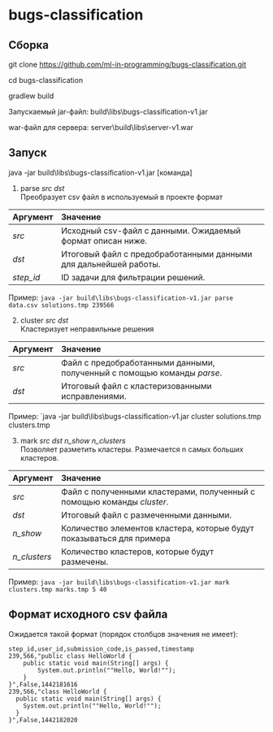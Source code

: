 # bugs-classification

## Сборка

git clone https://github.com/ml-in-programming/bugs-classification.git

cd bugs-classification

gradlew build

Запускаемый jar-файл: build\libs\bugs-classification-v1.jar

war-файл для сервера: server\build\libs\server-v1.war

## Запуск

java -jar build\libs\bugs-classification-v1.jar [команда]


1. parse _src_ _dst_  
Преобразует csv файл в используемый в проекте формат

| Аргумент  | Значение |
| :------------- | :------------- |
| _src_ | Исходный csv-файл с данными. Ожидаемый формат описан ниже.  |
| _dst_ | Итоговый файл с предобработанными данными для дальнейшей работы. |
| _step\_id_ | ID задачи для фильтрации решений. |

Пример: `java -jar build\libs\bugs-classification-v1.jar parse data.csv solutions.tmp 239566`

2. cluster _src_ _dst_  
Кластеризует неправильные решения  

| Аргумент  | Значение |
| :------------- | :------------- |
| _src_ | Файл с предобработанными данными, полученный с помощью команды _parse_.  |
| _dst_ | Итоговый файл с кластеризованными исправлениями. |

Пример: `java -jar build\libs\bugs-classification-v1.jar cluster solutions.tmp clusters.tmp

3. mark _src_ _dst_ _n\_show_ _n\_clusters_  
Позволяет разметить кластеры. Размечается n самых больших кластеров.

| Аргумент  | Значение |
| :------------- | :------------- |
| _src_ | Файл с полученными кластерами, полученный с помощью команды _cluster_.  |
| _dst_ | Итоговый файл с размеченными данными. |
| _n\_show_ | Количество элементов кластера, которые будут показываться для примера |
| _n\_clusters_ | Количество кластеров, которые будут размечены. |

Пример: `java -jar build\libs\bugs-classification-v1.jar mark clusters.tmp marks.tmp 5 40`

## Формат исходного csv файла 
Ожидается такой формат (порядок столбцов значения не имеет):
```csv
step_id,user_id,submission_code,is_passed,timestamp
239,566,"public class HelloWorld {
	public static void main(String[] args) {
		System.out.println(""Hello, World!"");
	}
}",False,1442181616
239,566,"class HelloWorld {
  public static void main(String[] args) {
    System.out.println(""Hello, World!"");
  }
}",False,1442182020
```
